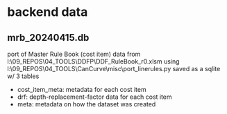 # backend data

## mrb_20240415.db
port of Master Rule Book (cost item) data from l:\09_REPOS\04_TOOLS\DDFP\DDF_RuleBook_r0.xlsm
using l:\09_REPOS\04_TOOLS\CanCurve\misc\port_linerules.py
saved as a sqlite w/ 3 tables
- cost_item_meta: metadata for each cost item
- drf: depth-replacement-factor data for each cost item
- meta: metadata on how the dataset was created